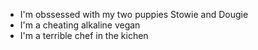* I'm obssessed with my two puppies Stowie and Dougie 
* I'm a cheating alkaline vegan 
* I'm a terrible chef in the kichen 